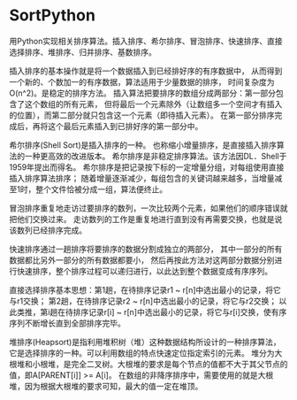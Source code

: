 # SortPython
用Python实现相关排序算法。插入排序、希尔排序、冒泡排序、快速排序、直接选择排序、堆排序、归并排序、基数排序。

插入排序的基本操作就是将一个数据插入到已经排好序的有序数据中，
从而得到一个新的、个数加一的有序数据，算法适用于少量数据的排序，
时间复杂度为O(n^2)。是稳定的排序方法。
插入算法把要排序的数组分成两部分：第一部分包含了这个数组的所有元素，
但将最后一个元素除外（让数组多一个空间才有插入的位置），而第二部分就只包含这一个元素（即待插入元素）。
在第一部分排序完成后，再将这个最后元素插入到已排好序的第一部分中。

希尔排序(Shell Sort)是插入排序的一种。
也称缩小增量排序，是直接插入排序算法的一种更高效的改进版本。
希尔排序是非稳定排序算法。该方法因DL．Shell于1959年提出而得名。
希尔排序是把记录按下标的一定增量分组，对每组使用直接插入排序算法排序；
随着增量逐渐减少，每组包含的关键词越来越多，当增量减至1时，整个文件恰被分成一组，算法便终止。

冒泡排序重复地走访过要排序的数列，一次比较两个元素，如果他们的顺序错误就把他们交换过来。
走访数列的工作是重复地进行直到没有再需要交换，也就是说该数列已经排序完成。

快速排序通过一趟排序将要排序的数据分割成独立的两部分，
其中一部分的所有数据都比另外一部分的所有数据都要小，
然后再按此方法对这两部分数据分别进行快速排序，整个排序过程可以递归进行，以此达到整个数据变成有序序列。

直接选择排序基本思想：第1趟，在待排序记录r1 ~ r[n]中选出最小的记录，将它与r1交换；
第2趟，在待排序记录r2 ~ r[n]中选出最小的记录，将它与r2交换；
以此类推，第i趟在待排序记录r[i] ~ r[n]中选出最小的记录，将它与r[i]交换，使有序序列不断增长直到全部排序完毕。

堆排序(Heapsort)是指利用堆积树（堆）这种数据结构所设计的一种排序算法，
它是选择排序的一种。可以利用数组的特点快速定位指定索引的元素。
堆分为大根堆和小根堆，是完全二叉树。大根堆的要求是每个节点的值都不大于其父节点的值，即A[PARENT[i]] >= A[i]。
在数组的非降序排序中，需要使用的就是大根堆，因为根据大根堆的要求可知，最大的值一定在堆顶。

